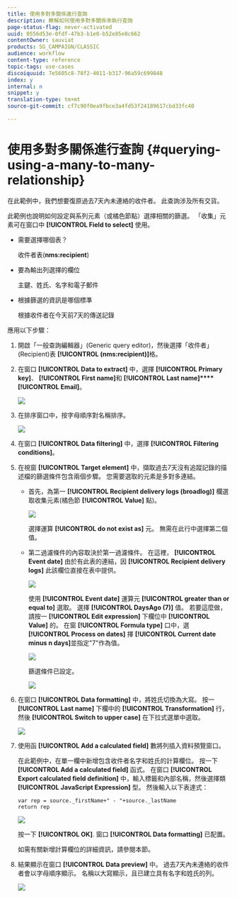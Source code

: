 ```yaml
---
title: 使用多對多關係進行查詢
description: 瞭解如何使用多對多關係來執行查詢
page-status-flag: never-activated
uuid: 0556d53e-0fdf-47b3-b1e0-b52e85e0c662
contentOwner: sauviat
products: SG_CAMPAIGN/CLASSIC
audience: workflow
content-type: reference
topic-tags: use-cases
discoiquuid: 7e5605c8-78f2-4011-b317-96a59c699848
index: y
internal: n
snippet: y
translation-type: tm+mt
source-git-commit: cf7c90f0ea9fbce3a4fd53f24189617cbd33fc40

---
```



# 使用多對多關係進行查詢 {#querying-using-a-many-to-many-relationship}

在此範例中，我們想要復原過去7天內未連絡的收件者。 此查詢涉及所有交貨。

此範例也說明如何設定與系列元素（或橘色節點）選擇相關的篩選。 「收集」元素可在窗口中 **[!UICONTROL Field to select]** 使用。

* 需要選擇哪個表？

   收件者表(**nms:recipient**)

* 要為輸出列選擇的欄位

   主鍵、姓氏、名字和電子郵件

* 根據篩選的資訊是哪個標準

   根據收件者在今天前7天的傳送記錄

應用以下步驟：

1. 開啟「一般查詢編輯器」(Generic query editor)，然後選擇「收件者」(Recipient)表 **[!UICONTROL (nms:recipient)]**&#x200B;格。
1. 在窗口 **[!UICONTROL Data to extract]** 中，選擇 **[!UICONTROL Primary key]**、 **[!UICONTROL First name]**&#x200B;和 **[!UICONTROL Last name]****[!UICONTROL Email]**。

   ![](assets/query_editor_nveau_33.png)

1. 在排序窗口中，按字母順序對名稱排序。

   ![](assets/query_editor_nveau_34.png)

1. 在窗口 **[!UICONTROL Data filtering]** 中，選擇 **[!UICONTROL Filtering conditions]**。
1. 在視窗 **[!UICONTROL Target element]** 中，擷取過去7天沒有追蹤記錄的描述檔的篩選條件包含兩個步驟。 您需要選取的元素是多對多連結。

   * 首先，為第一 **[!UICONTROL Recipient delivery logs (broadlog)]** 欄選取收集元素(橘色節 **[!UICONTROL Value]** 點)。

      ![](assets/query_editor_nveau_67.png)

      選擇運算 **[!UICONTROL do not exist as]** 元。 無需在此行中選擇第二個值。

   * 第二過濾條件的內容取決於第一過濾條件。 在這裡， **[!UICONTROL Event date]** 由於有此表的連結，因 **[!UICONTROL Recipient delivery logs]** 此該欄位直接在表中提供。

      ![](assets/query_editor_nveau_36.png)

      使用 **[!UICONTROL Event date]** 運算元 **[!UICONTROL greater than or equal to]** 選取。 選擇 **[!UICONTROL DaysAgo (7)]** 值。 若要這麼做，請按一 **[!UICONTROL Edit expression]** 下欄位中 **[!UICONTROL Value]** 的。 在窗 **[!UICONTROL Formula type]** 口中，選 **[!UICONTROL Process on dates]** 擇 **[!UICONTROL Current date minus n days]**&#x200B;並指定&quot;7&quot;作為值。

      ![](assets/query_editor_nveau_37.png)

      篩選條件已設定。

      ![](assets/query_editor_nveau_38.png)

1. 在窗口 **[!UICONTROL Data formatting]** 中，將姓氏切換為大寫。 按一 **[!UICONTROL Last name]** 下欄中的 **[!UICONTROL Transformation]** 行，然後 **[!UICONTROL Switch to upper case]** 在下拉式選單中選取。

   ![](assets/query_editor_nveau_39.png)

1. 使用函 **[!UICONTROL Add a calculated field]** 數將列插入資料預覽窗口。

   在此範例中，在單一欄中新增包含收件者名字和姓氏的計算欄位。 按一下 **[!UICONTROL Add a calculated field]** 函式。 在窗口 **[!UICONTROL Export calculated field definition]** 中，輸入標籤和內部名稱，然後選擇類 **[!UICONTROL JavaScript Expression]** 型。 然後輸入以下表達式：

   ```
   var rep = source._firstName+" - "+source._lastName
   return rep
   ```

   ![](assets/query_editor_nveau_40.png)

   按一下 **[!UICONTROL OK]**. 窗口 **[!UICONTROL Data formatting]** 已配置。

   如需有關新增計算欄位的詳細資訊，請參閱本節。

1. 結果顯示在窗口 **[!UICONTROL Data preview]** 中。 過去7天內未連絡的收件者會以字母順序顯示。 名稱以大寫顯示，且已建立具有名字和姓氏的列。

   ![](assets/query_editor_nveau_41.png)
